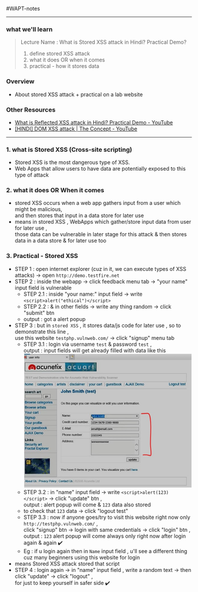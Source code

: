 #WAPT-notes

---
### what we'll learn
> Lecture Name : What is Stored XSS attack in Hindi? Practical Demo?
> 1) define stored XSS attack
> 2) what it does OR when it comes
> 3) practical - how it stores data

### Overview
- About stored XSS attack + practical on a lab website

### Other Resources
- [What is Reflected XSS attack in Hindi? Practical Demo - YouTube](https://www.youtube.com/watch?v=nXxj6JgFxzw&ab_channel=EthicalSharmaji)
- [[HINDI] DOM XSS attack | The Concept - YouTube](https://www.youtube.com/watch?v=biMtIOR8UAI&ab_channel=BittenTech)

---

### 1. what is Stored XSS (Cross-site scripting)
- Stored XSS is the most dangerous type of XSS. 
- Web Apps that allow users to have data are potentially exposed to this type of attack

### 2. what it does OR When it comes
- stored XSS occurs when a web app gathers input from a user which might be malicious, <br>
    and then stores that input in a data store for later use
- means in stored XSS , WebApps which gather/store input data from user for later use , <br>
    those data can be vulnerable in later stage for this attack & then stores data in a data store & for later use too

### 3. Practical - Stored XSS
- STEP 1 : open internet explorer (cuz in it, we can execute types of XSS attacks) -> open `http://demo.testfire.net`
- STEP 2 : inside the webapp -> click feedback menu tab -> "your name" input field is vulnerable
	- STEP 2.1 : inside "your name:" input field -> write `<script>alert("ethical")</script>`
	- STEP 2.2 : & in other fields -> write any thing random -> click "submit" btn
	- output : got a alert popup
- STEP 3 : but in `stored XSS` , it stores data/js code for later use , so to demonstrate this line , <br>
	use this website `testphp.vulnweb.com/` -> click "signup" menu tab
	- STEP 3.1 : login via username `test` & password `test` , <br>
		output : input fields will get already filled with data like this <br>
		<img src="../../notes-pics/03-Module/22_lecture/22_lecture-0-M3.jpg" alt="" width="500"/>
	- STEP 3.2 : in "name" input field -> write `<script>alert(123)</script>` -> click "update" btn , <br>
		output : alert popup will come & `123` data also stored 
	- to check that `123` data -> click "logout test"
	- STEP 3.3 : now if anyone goes/try to visit this website right now only `http://testphp.vulnweb.com/` , <br>
		click "signup" btn -> login with same credentials -> click "login" btn , <br>
		output : `123` alert popup will come always only right now after login again & again ✔️
    - Eg : if u login again then in `Name` input field , u'll see a different thing cuz many beginners using this website for login
- means Stored XSS attack stored that script
- STEP 4 : login again -> in "name" input field , write a random text -> then click "update" -> click "logout" , <br>
	for just to keep yourself in safer side ✔️

